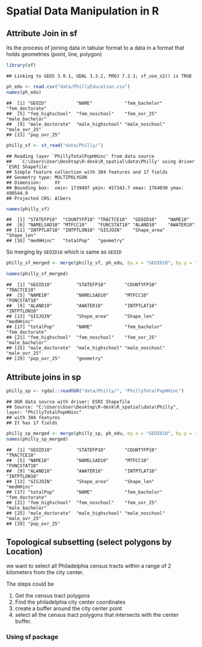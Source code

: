 Spatial Data Manipulation in R
================

## Attribute Join in sf

Its the process of joining data in tabular format to a data in a format
that holds geometries (point, line, polygon)

``` r
library(sf)
```

    ## Linking to GEOS 3.9.1, GDAL 3.3.2, PROJ 7.2.1; sf_use_s2() is TRUE

``` r
ph_edu <- read.csv("data/PhillyEducation.csv")
names(ph_edu)
```

    ##  [1] "GEOID"           "NAME"            "fem_bachelor"    "fem_doctorate"  
    ##  [5] "fem_highschool"  "fem_noschool"    "fem_ovr_25"      "male_bachelor"  
    ##  [9] "male_doctorate"  "male_highschool" "male_noschool"   "male_ovr_25"    
    ## [13] "pop_ovr_25"

``` r
philly_sf <- st_read("data/Philly/")
```

    ## Reading layer `PhillyTotalPopHHinc' from data source 
    ##   `C:\Users\User\Desktop\R-desk\R_spatial\data\Philly' using driver `ESRI Shapefile'
    ## Simple feature collection with 384 features and 17 fields
    ## Geometry type: MULTIPOLYGON
    ## Dimension:     XY
    ## Bounding box:  xmin: 1739497 ymin: 457343.7 xmax: 1764030 ymax: 490544.9
    ## Projected CRS: Albers

``` r
names(philly_sf)
```

    ##  [1] "STATEFP10"  "COUNTYFP10" "TRACTCE10"  "GEOID10"    "NAME10"    
    ##  [6] "NAMELSAD10" "MTFCC10"    "FUNCSTAT10" "ALAND10"    "AWATER10"  
    ## [11] "INTPTLAT10" "INTPTLON10" "GISJOIN"    "Shape_area" "Shape_len" 
    ## [16] "medHHinc"   "totalPop"   "geometry"

So merging by `GEOID10` which is same as `GEOID`

``` r
philly_sf_merged <- merge(philly_sf, ph_edu, by.x = "GEOID10", by.y = "GEOID")

names(philly_sf_merged)
```

    ##  [1] "GEOID10"         "STATEFP10"       "COUNTYFP10"      "TRACTCE10"      
    ##  [5] "NAME10"          "NAMELSAD10"      "MTFCC10"         "FUNCSTAT10"     
    ##  [9] "ALAND10"         "AWATER10"        "INTPTLAT10"      "INTPTLON10"     
    ## [13] "GISJOIN"         "Shape_area"      "Shape_len"       "medHHinc"       
    ## [17] "totalPop"        "NAME"            "fem_bachelor"    "fem_doctorate"  
    ## [21] "fem_highschool"  "fem_noschool"    "fem_ovr_25"      "male_bachelor"  
    ## [25] "male_doctorate"  "male_highschool" "male_noschool"   "male_ovr_25"    
    ## [29] "pop_ovr_25"      "geometry"

## Attribute joins in sp

``` r
philly_sp <- rgdal::readOGR("data/Philly/", "PhillyTotalPopHHinc")
```

    ## OGR data source with driver: ESRI Shapefile 
    ## Source: "C:\Users\User\Desktop\R-desk\R_spatial\data\Philly", layer: "PhillyTotalPopHHinc"
    ## with 384 features
    ## It has 17 fields

``` r
philly_sp_merged <- merge(philly_sp, ph_edu, by.x = "GEOID10", by.y = "GEOID")
names(philly_sp_merged)
```

    ##  [1] "GEOID10"         "STATEFP10"       "COUNTYFP10"      "TRACTCE10"      
    ##  [5] "NAME10"          "NAMELSAD10"      "MTFCC10"         "FUNCSTAT10"     
    ##  [9] "ALAND10"         "AWATER10"        "INTPTLAT10"      "INTPTLON10"     
    ## [13] "GISJOIN"         "Shape_area"      "Shape_len"       "medHHinc"       
    ## [17] "totalPop"        "NAME"            "fem_bachelor"    "fem_doctorate"  
    ## [21] "fem_highschool"  "fem_noschool"    "fem_ovr_25"      "male_bachelor"  
    ## [25] "male_doctorate"  "male_highschool" "male_noschool"   "male_ovr_25"    
    ## [29] "pop_ovr_25"

## Topological subsetting (select polygons by Location)

we want to select all Philadelphia census tracts within a range of 2
kilometers from the city center.

The steps could be

1.  Get the census tract polygons
2.  Find the philadelphia city center coordinates
3.  create a buffer around the city center point
4.  select all the census tract polygons that intersects with the center
    buffer.

### Using sf package
